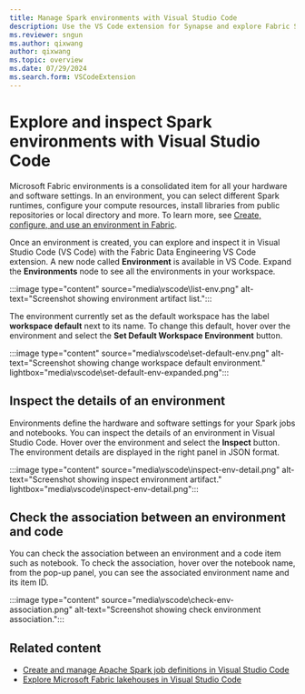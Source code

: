 ```yaml
---
title: Manage Spark environments with Visual Studio Code
description: Use the VS Code extension for Synapse and explore Fabric Spark environments with Visual Studio Code.
ms.reviewer: sngun
ms.author: qixwang
author: qixwang
ms.topic: overview
ms.date: 07/29/2024
ms.search.form: VSCodeExtension
---
```


# Explore and inspect Spark environments with Visual Studio Code

Microsoft Fabric environments is a consolidated item for all your hardware and software settings. In an environment, you can select different Spark runtimes, configure your compute resources, install libraries from public repositories or local directory and more. To learn more, see [Create, configure, and use an environment in Fabric](create-and-use-environment.md).

Once an environment is created, you can explore and inspect it in Visual Studio Code (VS Code) with the Fabric Data Engineering VS Code extension. A new node called **Environment** is available in VS Code. Expand the **Environments** node to see all the environments in your workspace.

:::image type="content" source="media\vscode\list-env.png" alt-text="Screenshot showing environment artifact list.":::

The environment currently set as the default workspace has the label **workspace default** next to its name. To change this default, hover over the environment and select the **Set Default Workspace Environment** button.

:::image type="content" source="media\vscode\set-default-env.png" alt-text="Screenshot showing change workspace default environment." lightbox="media\vscode\set-default-env-expanded.png":::

## Inspect the details of an environment

Environments define the hardware and software settings for your Spark jobs and notebooks. You can inspect the details of an environment in Visual Studio Code. Hover over the environment and select the **Inspect** button. The environment details are displayed in the right panel in JSON format.

:::image type="content" source="media\vscode\inspect-env-detail.png" alt-text="Screenshot showing inspect environment artifact." lightbox="media\vscode\inspect-env-detail.png":::

## Check the association between an environment and code

You can check the association between an environment and a code item such as notebook. To check the association, hover over the notebook name, from the pop-up panel, you can see the associated environment name and its item ID.

:::image type="content" source="media\vscode\check-env-association.png" alt-text="Screenshot showing check environment association.":::

## Related content

- [Create and manage Apache Spark job definitions in Visual Studio Code](author-sjd-with-vs-code.md)
- [Explore Microsoft Fabric lakehouses in Visual Studio Code](explore-lakehouse-with-vs-code.md)
